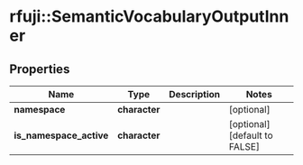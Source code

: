 # rfuji::SemanticVocabularyOutputInner


## Properties
Name | Type | Description | Notes
------------ | ------------- | ------------- | -------------
**namespace** | **character** |  | [optional] 
**is_namespace_active** | **character** |  | [optional] [default to FALSE]


